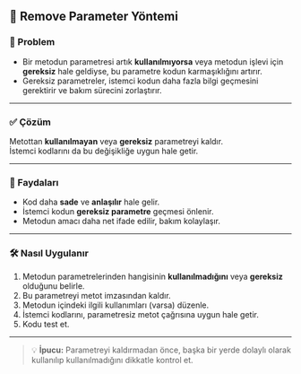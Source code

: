 ## 🧹 Remove Parameter Yöntemi

### 🐞 Problem
- Bir metodun parametresi artık **kullanılmıyorsa** veya metodun işlevi için **gereksiz** hale geldiyse, bu parametre kodun karmaşıklığını artırır.
- Gereksiz parametreler, istemci kodun daha fazla bilgi geçmesini gerektirir ve bakım sürecini zorlaştırır.

---

### ✅ Çözüm
Metottan **kullanılmayan** veya **gereksiz** parametreyi kaldır.  
İstemci kodlarını da bu değişikliğe uygun hale getir.

---

### 🌱 Faydaları
- Kod daha **sade** ve **anlaşılır** hale gelir.
- İstemci kodun **gereksiz parametre** geçmesi önlenir.
- Metodun amacı daha net ifade edilir, bakım kolaylaşır.

---

### 🛠️ Nasıl Uygulanır
1. Metodun parametrelerinden hangisinin **kullanılmadığını** veya **gereksiz** olduğunu belirle.
2. Bu parametreyi metot imzasından kaldır.
3. Metodun içindeki ilgili kullanımları (varsa) düzenle.
4. İstemci kodlarını, parametresiz metot çağrısına uygun hale getir.
5. Kodu test et.

---

> 💡 **İpucu:** Parametreyi kaldırmadan önce, başka bir yerde dolaylı olarak kullanılıp kullanılmadığını dikkatle kontrol et.
